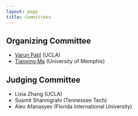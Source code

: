 ```yaml
---
layout: page
title: Committees
---
```


## Organizing Committee

- [Varun Patil](mailto:varunpatil@cs.ucla.edu) (UCLA)
- [Tianxing Ma](mailto:Tianxing.Ma@memphis.edu) (University of Memphis)

## Judging Committee
- Lixia Zhang (UCLA)
- Susmit  Shannigrahi (Tennessee Tech)
- Alex Afanasyev (Florida International University)